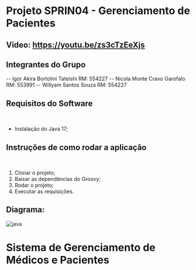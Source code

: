# Projeto SPRIN04 - Gerenciamento de Pacientes

## Video: https://youtu.be/zs3cTzEeXjs

## Integrantes do Grupo

-- Igor Akira Bortolini Tateishi RM: 554227 
-- Nicola Monte Cravo Garofalo RM: 553991 
-- Willyam Santos Souza RM: 554227 

## Requisitos do Software
 
- Instalação do Java 17;
 
## Instruções de como rodar a aplicação
 
1. Clonar o projeto;
2. Baixar as dependências do Groovy;
3. Rodar o projeto;
4. Executar as requisições.


## Diagrama:
![java](https://github.com/user-attachments/assets/60264022-3a21-435c-8b27-997127e997cf)

# Sistema de Gerenciamento de Médicos e Pacientes

